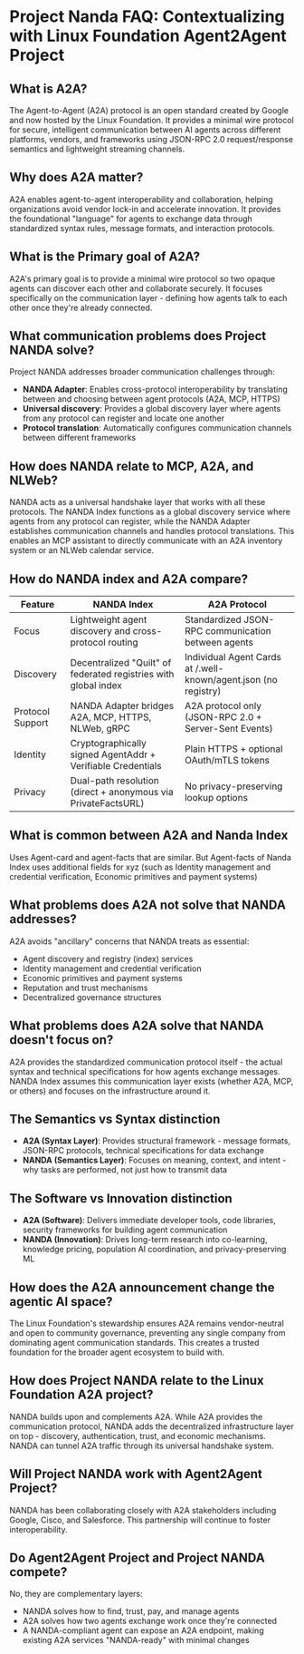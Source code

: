 # Project Nanda FAQ: Contextualizing with Linux Foundation Agent2Agent Project

## What is A2A?

The Agent-to-Agent (A2A) protocol is an open standard created by Google and now hosted by the Linux Foundation. It provides a minimal wire protocol for secure, intelligent communication between AI agents across different platforms, vendors, and frameworks using JSON-RPC 2.0 request/response semantics and lightweight streaming channels.

## Why does A2A matter?

A2A enables agent-to-agent interoperability and collaboration, helping organizations avoid vendor lock-in and accelerate innovation. It provides the foundational "language" for agents to exchange data through standardized syntax rules, message formats, and interaction protocols.

## What is the Primary goal of A2A?

A2A's primary goal is to provide a minimal wire protocol so two opaque agents can discover each other and collaborate securely. It focuses specifically on the communication layer - defining how agents talk to each other once they're already connected.

## What communication problems does Project NANDA solve?

Project NANDA addresses broader communication challenges through:
- **NANDA Adapter**: Enables cross-protocol interoperability by translating between and choosing between agent protocols (A2A, MCP, HTTPS)
- **Universal discovery**: Provides a global discovery layer where agents from any protocol can register and locate one another
- **Protocol translation**: Automatically configures communication channels between different frameworks

## How does NANDA relate to MCP, A2A, and NLWeb?

NANDA acts as a universal handshake layer that works with all these protocols. The NANDA Index functions as a global discovery service where agents from any protocol can register, while the NANDA Adapter establishes communication channels and handles protocol translations. This enables an MCP assistant to directly communicate with an A2A inventory system or an NLWeb calendar service.

## How do NANDA index and A2A compare?

| Feature | NANDA Index | A2A Protocol |
|---------|-------------|--------------|
| Focus | Lightweight agent discovery and cross-protocol routing | Standardized JSON-RPC communication between agents |
| Discovery | Decentralized "Quilt" of federated registries with global index | Individual Agent Cards at /.well-known/agent.json (no registry) |
| Protocol Support | NANDA Adapter bridges A2A, MCP, HTTPS, NLWeb, gRPC | A2A protocol only (JSON-RPC 2.0 + Server-Sent Events) |
| Identity | Cryptographically signed AgentAddr + Verifiable Credentials | Plain HTTPS + optional OAuth/mTLS tokens |
| Privacy | Dual-path resolution (direct + anonymous via PrivateFactsURL) | No privacy-preserving lookup options |

## What is common between A2A and Nanda Index

Uses Agent-card and agent-facts that are similar. But Agent-facts of Nanda Index uses additional fields for xyz (such as Identity management and credential verification, Economic primitives and payment systems)

## What problems does A2A not solve that NANDA addresses?

A2A avoids "ancillary" concerns that NANDA treats as essential:
- Agent discovery and registry (index) services
- Identity management and credential verification
- Economic primitives and payment systems
- Reputation and trust mechanisms
- Decentralized governance structures

## What problems does A2A solve that NANDA doesn't focus on?

A2A provides the standardized communication protocol itself - the actual syntax and technical specifications for how agents exchange messages. NANDA Index assumes this communication layer exists (whether A2A, MCP, or others) and focuses on the infrastructure around it.

## The Semantics vs Syntax distinction

- **A2A (Syntax Layer)**: Provides structural framework - message formats, JSON-RPC protocols, technical specifications for data exchange
- **NANDA (Semantics Layer)**: Focuses on meaning, context, and intent - why tasks are performed, not just how to transmit data

## The Software vs Innovation distinction

- **A2A (Software)**: Delivers immediate developer tools, code libraries, security frameworks for building agent communication
- **NANDA (Innovation)**: Drives long-term research into co-learning, knowledge pricing, population AI coordination, and privacy-preserving ML

## How does the A2A announcement change the agentic AI space?

The Linux Foundation's stewardship ensures A2A remains vendor-neutral and open to community governance, preventing any single company from dominating agent communication standards. This creates a trusted foundation for the broader agent ecosystem to build with.

## How does Project NANDA relate to the Linux Foundation A2A project?

NANDA builds upon and complements A2A. While A2A provides the communication protocol, NANDA adds the decentralized infrastructure layer on top - discovery, authentication, trust, and economic mechanisms. NANDA can tunnel A2A traffic through its universal handshake system.

## Will Project NANDA work with Agent2Agent Project?

NANDA has been collaborating closely with A2A stakeholders including Google, Cisco, and Salesforce. This partnership will continue to foster interoperability.

## Do Agent2Agent Project and Project NANDA compete?

No, they are complementary layers:
- NANDA solves how to find, trust, pay, and manage agents
- A2A solves how two agents exchange work once they're connected
- A NANDA-compliant agent can expose an A2A endpoint, making existing A2A services "NANDA-ready" with minimal changes
